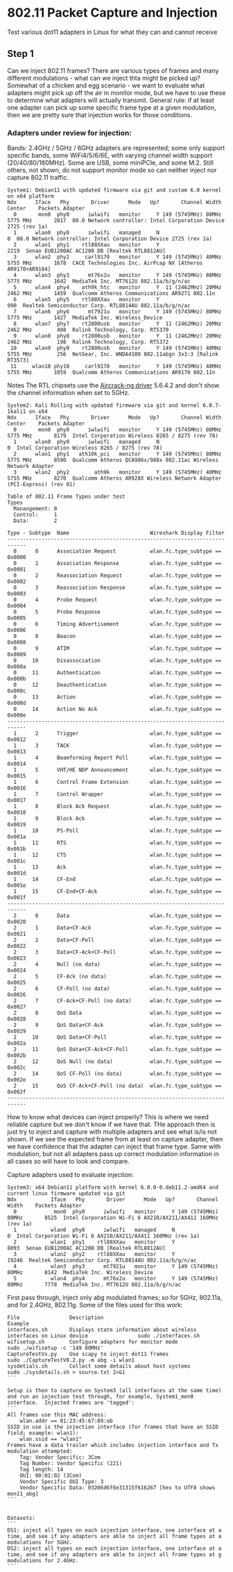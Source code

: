 # 802.11 Packet Capture and Injection
Test various dot11 adapters in Linux for what they can and cannot receive

## Step 1
Can we inject 802.11 frames?  There are various types of frames and many different modulations - what can we inject thta might be picked up?  Somewhat of a chicken and egg scenario - we want to evaluate what adapters might pick up off the air in monitor mode, but we have to use these to determine what adapters will actually transmit.  General rule: if at least one adapter can pick up some specific frame type at a given modulation, then we are pretty sure that injection works for those conditions.  

### Adapters under review for injection:
Bands: 2.4GHz / 5GHz / 6GHz adapters are represented; some only support specific bands, some WiFi4/5/6/6E, with varying channel width support (20/40/80/160MHz).  Some are USB, some miniPCIe, and some M.2.  Still others, not shown, do not support monitor mode so can neither inject nor capture 802.11 traffic.

```
System1: Debian11 with updated firmware via git and custom 6.0 kernel on x64 platform
Ndx      Iface   Phy       Driver      Mode   Up?       Channel Width   Center    Packets Adapter
  0       mon0  phy0      iwlwifi   monitor     Y 149 (5745MHz) 80MHz 5775 MHz       2817  00.0 Network controller: Intel Corporation Device 2725 (rev 1a)
  1      wlan0  phy0      iwlwifi   managed     N                                       0  00.0 Network controller: Intel Corporation Device 2725 (rev 1a)
  2      wlan1  phy1    rtl88XXau   monitor     Y                                    2219  Senao EUB1200AC AC1200 DB [Realtek RTL8812AU]
  3      wlan2  phy2     carl9170   monitor     Y 149 (5745MHz) 40MHz 5755 MHz       1678  CACE Technologies Inc. AirPcap NX [Atheros AR9170+AR9104]
  4      wlan3  phy3      mt76x2u   monitor     Y 149 (5745MHz) 80MHz 5775 MHz       1642  MediaTek Inc. MT7612U 802.11a/b/g/n/ac
  5      wlan4  phy4    ath9k_htc   monitor     Y  11 (2462MHz) 20MHz 2462 MHz       1459  Qualcomm Atheros Communications AR9271 802.11n
  6      wlan5  phy5    rtl88XXau   monitor     Y                                     990  Realtek Semiconductor Corp. RTL8814AU 802.11a/b/g/n/ac
  7      wlan6  phy6      mt7921u   monitor     Y 149 (5745MHz) 80MHz 5775 MHz       1427  MediaTek Inc. Wireless_Device
  8      wlan7  phy7    rt2800usb   monitor     Y  11 (2462MHz) 20MHz 2462 MHz        408  Ralink Technology, Corp. RT5370
  9      wlan8  phy8    rt2800usb   monitor     Y  11 (2462MHz) 20MHz 2462 MHz        198  Ralink Technology, Corp. RT5372
 10      wlan9  phy9    rt2800usb   monitor     Y 149 (5745MHz) 40MHz 5755 MHz        256  NetGear, Inc. WNDA4100 802.11abgn 3x3:3 [Ralink RT3573]
 11     wlan10 phy10     carl9170   monitor     Y 149 (5745MHz) 40MHz 5755 MHz       1059  Qualcomm Atheros Communications AR9170 802.11n
```
Notes The RTL chipsets use the [Aircrack-ng driver](https://github.com/aircrack-ng/rtl8812au) 5.6.4.2 and don't show the channel information when set to 5GHz.
 

```
System2: Kali Rolling with updated firmware via git and kernel 6.0.7-1kali1 on x64
Ndx      Iface   Phy       Driver      Mode   Up?       Channel Width   Center    Packets Adapter
  0       mon0  phy0      iwlwifi   monitor     Y 149 (5745MHz) 80MHz 5775 MHz       8179  Intel Corporation Wireless 8265 / 8275 (rev 78)
  1      wlan0  phy0      iwlwifi   managed     N                                       0  Intel Corporation Wireless 8265 / 8275 (rev 78)
  2      wlan1  phy1   ath10k_pci   monitor     Y 149 (5745MHz) 80MHz 5775 MHz       8590  Qualcomm Atheros QCA986x/988x 802.11ac Wireless Network Adapter
  3      wlan2  phy2        ath9k   monitor     Y 149 (5745MHz) 40MHz 5755 MHz       8270  Qualcomm Atheros AR928X Wireless Network Adapter (PCI-Express) (rev 01)
```

```
Table of 802.11 Frame Types under test
Types
  Manangement: 0
  Control:     1
  Data:        2

Type - Subtype  Name                          Wireshark Display Filter
----------------------------------------------------------------------------
  0      0      Association Request           wlan.fc.type_subtype == 0x0000
  0      1      Association Response          wlan.fc.type_subtype == 0x0001
  0      2      Reassociation Request         wlan.fc.type_subtype == 0x0002
  0      3      Reassociation Response        wlan.fc.type_subtype == 0x0003
  0      4      Probe Request                 wlan.fc.type_subtype == 0x0004
  0      5      Probe Response                wlan.fc.type_subtype == 0x0005
  0      6      Timing Advertisement          wlan.fc.type_subtype == 0x0006
  0      8      Beacon                        wlan.fc.type_subtype == 0x0008
  0      9      ATIM                          wlan.fc.type_subtype == 0x0009
  0     10      Disassociation                wlan.fc.type_subtype == 0x000a
  0     11      Authentication                wlan.fc.type_subtype == 0x000b
  0     12      Deauthentication              wlan.fc.type_subtype == 0x000c
  0     13      Action                        wlan.fc.type_subtype == 0x000d
  0     14      Action No Ack                 wlan.fc.type_subtype == 0x000e
----------------------------------------------------------------------------
  1      2      Trigger                       wlan.fc.type_subtype == 0x0012
  1      3      TACK                          wlan.fc.type_subtype == 0x0013
  1      4      Beamforming Report Poll       wlan.fc.type_subtype == 0x0014
  1      5      VHT/HE NDP Announcement       wlan.fc.type_subtype == 0x0015
  1      6      Control Frame Extension       wlan.fc.type_subtype == 0x0016
  1      7      Control Wrapper               wlan.fc.type_subtype == 0x0017
  1      8      Block Ack Request             wlan.fc.type_subtype == 0x0018
  1      9      Block Ack                     wlan.fc.type_subtype == 0x0019
  1     10      PS-Poll                       wlan.fc.type_subtype == 0x001a
  1     11      RTS                           wlan.fc.type_subtype == 0x001b
  1     12      CTS                           wlan.fc.type_subtype == 0x001c
  1     13      Ack                           wlan.fc.type_subtype == 0x001d
  1     14      CF-End                        wlan.fc.type_subtype == 0x001e
  1     15      CF-End+CF-Ack                 wlan.fc.type_subtype == 0x001f
----------------------------------------------------------------------------
  2      0      Data                          wlan.fc.type_subtype == 0x0020
  2      1      Data+CF-Ack                   wlan.fc.type_subtype == 0x0021
  2      2      Data+CF-Poll                  wlan.fc.type_subtype == 0x0022
  2      3      Data+CF-Ack+CF-Poll           wlan.fc.type_subtype == 0x0023
  2      4      Null (no data)                wlan.fc.type_subtype == 0x0024
  2      5      CF-Ack (no data)              wlan.fc.type_subtype == 0x0025
  2      6      CF-Poll (no data)             wlan.fc.type_subtype == 0x0026
  2      7      CF-Ack+CF-Poll (no data)      wlan.fc.type_subtype == 0x0027
  2      8      QoS Data                      wlan.fc.type_subtype == 0x0028
  2      9      QoS Data+CF-Ack               wlan.fc.type_subtype == 0x0029
  2     10      QoS Data+CF-Poll              wlan.fc.type_subtype == 0x002a
  2     11      QoS Data+CF-Ack+CF-Poll       wlan.fc.type_subtype == 0x002b
  2     12      QoS Null (no data)            wlan.fc.type_subtype == 0x002c
  2     14      QoS CF-Poll (no data)         wlan.fc.type_subtype == 0x002e
  2     15      QoS CF-Ack+CF-Poll (no data)  wlan.fc.type_subtype == 0x002f
----------------------------------------------------------------------------
```

How to know what devices can inject properly?  This is where we need reliable capture but we don't know if we have that.  THe approach then is just try to inject and capture with multiple adapters and see what is/is not shown.  If we see the expected frame from at least on capture adapter, then we have confidence that the adapter can inject that frame type.  Same with modulation, but not all adapters pass up correct modulation information in all cases so will have to look and compare.

Capture adapters used to evaluate injection:
```
System3: x64 Debian11 platform with kernel 6.0.0-0.deb11.2-amd64 and current linux firmware updated via git
Ndx           Iface   Phy       Driver      Mode   Up?       Channel Width    Packets Adapter
  0            mon0  phy0      iwlwifi   monitor     Y 149 (5745MHz) 80MHz       8525  Intel Corporation Wi-Fi 6 AX210/AX211/AX411 160MHz (rev 1a)
  1           wlan0  phy0      iwlwifi   managed     N                              0  Intel Corporation Wi-Fi 6 AX210/AX211/AX411 160MHz (rev 1a)
  2           wlan1  phy1    rtl88XXau   monitor     Y                           8093  Senao EUB1200AC AC1200 DB [Realtek RTL8812AU]
  3           wlan2  phy2    rtl88XXau   monitor     Y                          19246  Realtek Semiconductor Corp. RTL8814AU 802.11a/b/g/n/ac
  4           wlan3  phy3      mt7921u   monitor     Y 149 (5745MHz) 80MHz       8142  MediaTek Inc. Wireless_Device
  5           wlan4  phy4      mt76x2u   monitor     Y 149 (5745MHz) 80MHz       7778  MediaTek Inc. MT7612U 802.11a/b/g/n/ac
```

First pass through, inject only abg modulated frames; so for 5GHz, 802.11a, and for 2.4GHz, 802.11g.  Some of the files used for this work:
````
File                Description                                                                         Example
interfaces.sh       Displays state information about wireless interfaces on Linux device                sudo ./interfaces.sh
wifisetup.sh        Configure adapters for monitor mode                                                 sudo ./wifisetup -c '149 80MHz'
CaptureTestVx.py    Use scapy to inject dot11 frames                                                    sudo ./CaptureTestV0.2.py -m abg -i wlan1
sysdetials.sh       Collect some details about host systems                                             sudo ./sysdetails.sh > source.txt 2>&1
```

Setup is then to capture on System3 (all interfaces at the same time) and run an injection test through, for example, System1_mon0 interface.  Injected frames are 'tagged':
```
All frames use this MAC address:
    wlan.addr == 01:23:45:67:89:ab
SSID in use is the injection interface (for frames that have an SSID field; example: wlan1):
    wlan.ssid == "wlan1"
Frames have a data trailer which includes injection interface and Tx modulation attempted:
    Tag: Vendor Specific: 3Com
    Tag Number: Vendor Specific (221)
    Tag length: 14
    OUI: 00:01:02 (3Com)
    Vendor Specific OUI Type: 3
    Vendor Specific Data: 03206d6f6e31315f616267 [hex to UTF8 shows mon11_abg]
```


Datasets:
```
DS1: inject all types on each injection interface, one interface at a time, and see if any adapters are able to inject all frame types at a modulations for 5GHz.
DS2: inject all types on each injection interface, one interface at a time, and see if any adapters are able to inject all frame types at g modulations for 2.4GHz.
```

